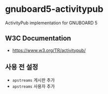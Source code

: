 # gnuboard5-activitypub
ActivityPub implementation for GNUBOARD 5

## W3C Documentation
  * https://www.w3.org/TR/activitypub/

## 사용 전 설정
  * `apstreams` 게시판 추가
  * `apstreams` 사용자 추가
